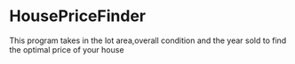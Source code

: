 # HousePriceFinder
This program takes in the lot area,overall condition and the year sold to find the optimal price of your house
